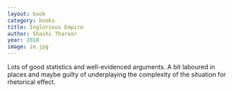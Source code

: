 ```yaml
---
layout: book
category: books
title: Inglorious Empire
author: Shashi Tharoor
year: 2018
image: ie.jpg
---
```

Lots of good statistics and well-evidenced arguments.  A bit laboured in places and maybe guilty of underplaying the complexity of the situation for rhetorical effect. 
